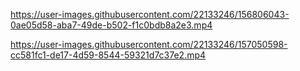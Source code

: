 

https://user-images.githubusercontent.com/22133246/156806043-0ae05d58-aba7-49de-b502-f1c0bdb8a2e3.mp4



https://user-images.githubusercontent.com/22133246/157050598-cc581fc1-de17-4d59-8544-59321d7c37e2.mp4

